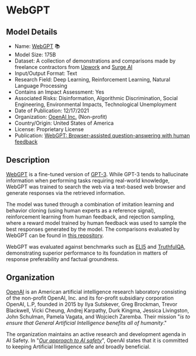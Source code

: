 # WebGPT

## Model Details

- Name: [WebGPT](https://arxiv.org/abs/2112.09332) 📚
- Model Size: 175B
- Dataset: A collection of demonstrations and comparisons made by freelance contractors from [Upwork](https://www.upwork.com) and [Surge AI](https://www.surgehq.ai)
- Input/Output Format: Text
- Research Field: Deep Learning, Reinforcement Learning, Natural Language Processing
- Contains an Impact Assessment: Yes
- Associated Risks: Disinformation, Algorithmic Discrimination, Social Engineering, Environmental Impacts, Technological Unemployment
- Date of Publication: 12/17/2021
- Organization: [OpenAI Inc.](https://openai.com/) (Non-profit)
- Country/Origin: United States of America
- License: Proprietary License
- Publication: [WebGPT: Browser-assisted question-answering with human feedback](https://arxiv.org/abs/2112.09332)

## Description

[WebGPT](https://openai.com/research/webgpt) is a fine-tuned version of [GPT-3](https://arxiv.org/abs/2005.14165). While GPT-3 tends to hallucinate information when performing tasks requiring real-world knowledge, WebGPT was trained to search the web via a text-based web browser and generate responses via the retrieved information.
  
The model was tuned through a combination of imitation learning and behavior cloning (using human experts as a reference signal), reinforcement learning from human feedback, and rejection sampling, where a reward model trained by human feedback was used to sample the best responses generated by the model. The comparisons evaluated by WebGPT can be found in [this repository](https://huggingface.co/datasets/openai/webgpt_comparisons).
  
WebGPT was evaluated against benchmarks such as [ELI5](https://arxiv.org/abs/1907.09190) and [TruthfulQA](https://arxiv.org/abs/2109.07958), demonstrating superior performance to its foundation in matters of response preferability and factual groundness.

## Organization

[OpenAI](https://openai.com/) is an American artificial intelligence research laboratory consisting of the non-profit OpenAI, Inc. and its for-profit subsidiary corporation OpenAI, L.P, founded in 2015 by Ilya Sutskever, Greg Brockman, Trevor Blackwell, Vicki Cheung, Andrej Karpathy, Durk Kingma, Jessica Livingston, John Schulman, Pamela Vagata, and Wojciech Zaremba. Their mission "_is to ensure that General Artificial Intelligence benefits all of humanity_."  
  
The organization maintains an active research and development agenda in AI Safety. In "_[Our approach to AI safety](https://openai.com/blog/our-approach-to-ai-safety)_", OpenAI states that it is committed to keeping Artificial Intelligence safe and broadly beneficial.
